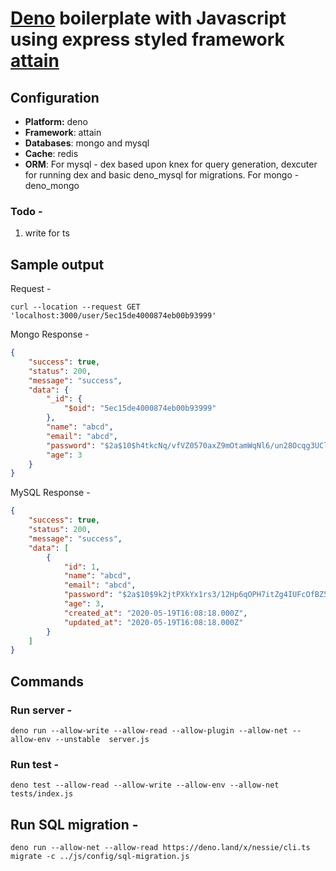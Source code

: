 # [Deno](https://deno.land/) boilerplate with Javascript using express styled framework [attain](https://deno.land/x/attain)

## Configuration

- **Platform:** deno
- **Framework**: attain
- **Databases**: mongo and mysql
- **Cache**: redis
- **ORM**: For mysql - dex based upon knex for query generation, dexcuter for running dex and basic deno_mysql for migrations. For mongo - deno_mongo

### Todo -

1. write for ts

## Sample output

Request -

```http
curl --location --request GET 'localhost:3000/user/5ec15de4000874eb00b93999'
```

Mongo Response -

```json
{
    "success": true,
    "status": 200,
    "message": "success",
    "data": {
        "_id": {
            "$oid": "5ec15de4000874eb00b93999"
        },
        "name": "abcd",
        "email": "abcd",
        "password": "$2a$10$h4tkcNq/vfVZ0570axZ9mOtamWqNl6/un28Ocqg3UClnrx5WVVkXS",
        "age": 3
    }
}
```

MySQL Response -

```json
{
    "success": true,
    "status": 200,
    "message": "success",
    "data": [
        {
            "id": 1,
            "name": "abcd",
            "email": "abcd",
            "password": "$2a$10$9k2jtPXkYx1rs3/12Hp6qOPH7itZg4IUFcOfBZ5Pe.MwaWCFESvzy",
            "age": 3,
            "created_at": "2020-05-19T16:08:18.000Z",
            "updated_at": "2020-05-19T16:08:18.000Z"
        }
    ]
}
```

## Commands

### Run server -

```deno
deno run --allow-write --allow-read --allow-plugin --allow-net --allow-env --unstable  server.js
```

### Run test -

```deno
deno test --allow-read --allow-write --allow-env --allow-net tests/index.js
```

## Run SQL migration -

```deno
deno run --allow-net --allow-read https://deno.land/x/nessie/cli.ts migrate -c ../js/config/sql-migration.js
```
